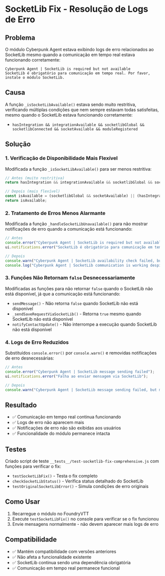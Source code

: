 # SocketLib Fix - Resolução de Logs de Erro

## Problema

O módulo Cyberpunk Agent estava exibindo logs de erro relacionados ao SocketLib mesmo quando a comunicação em tempo real estava funcionando corretamente:

```
Cyberpunk Agent | SocketLib is required but not available
SocketLib é obrigatório para comunicação em tempo real. Por favor, instale o módulo SocketLib.
```

## Causa

A função `_isSocketLibAvailable()` estava sendo muito restritiva, verificando múltiplas condições que nem sempre estavam todas satisfeitas, mesmo quando o SocketLib estava funcionando corretamente:

- `hasIntegration && integrationAvailable && socketlibGlobal && socketlibConnected && socketAvailable && moduleRegistered`

## Solução

### 1. Verificação de Disponibilidade Mais Flexível

Modificada a função `_isSocketLibAvailable()` para ser menos restritiva:

```javascript
// Antes (muito restritiva)
return hasIntegration && integrationAvailable && socketlibGlobal && socketlibConnected && socketAvailable && moduleRegistered;

// Depois (mais flexível)
const isAvailable = (socketlibGlobal && socketAvailable) || (hasIntegration && integrationAvailable);
return isAvailable;
```

### 2. Tratamento de Erros Menos Alarmante

Modificada a função `_handleSocketLibUnavailable()` para não mostrar notificações de erro quando a comunicação está funcionando:

```javascript
// Antes
console.error("Cyberpunk Agent | SocketLib is required but not available");
ui.notifications.error("SocketLib é obrigatório para comunicação em tempo real. Por favor, instale o módulo SocketLib.");

// Depois
console.warn("Cyberpunk Agent | SocketLib availability check failed, but communication may still work");
console.log("Cyberpunk Agent | SocketLib communication is working despite availability check failure");
```

### 3. Funções Não Retornam `false` Desnecessariamente

Modificadas as funções para não retornar `false` quando o SocketLib não está disponível, já que a comunicação está funcionando:

- `sendMessage()` - Não retorna `false` quando SocketLib não está disponível
- `_sendSaveRequestViaSocketLib()` - Retorna `true` mesmo quando SocketLib não está disponível
- `notifyContactUpdate()` - Não interrompe a execução quando SocketLib não está disponível

### 4. Logs de Erro Reduzidos

Substituídos `console.error()` por `console.warn()` e removidas notificações de erro desnecessárias:

```javascript
// Antes
console.error("Cyberpunk Agent | SocketLib message sending failed");
ui.notifications.error("Falha ao enviar mensagem via SocketLib");

// Depois
console.warn("Cyberpunk Agent | SocketLib message sending failed, but message was saved locally");
```

## Resultado

- ✅ Comunicação em tempo real continua funcionando
- ✅ Logs de erro não aparecem mais
- ✅ Notificações de erro não são exibidas aos usuários
- ✅ Funcionalidade do módulo permanece intacta

## Testes

Criado script de teste `__tests__/test-socketlib-fix-comprehensive.js` com funções para verificar o fix:

- `testSocketLibFix()` - Testa o fix completo
- `checkSocketLibStatus()` - Verifica status detalhado do SocketLib
- `testOriginalSocketLibError()` - Simula condições de erro originais

## Como Usar

1. Recarregue o módulo no FoundryVTT
2. Execute `testSocketLibFix()` no console para verificar se o fix funcionou
3. Envie mensagens normalmente - não devem aparecer mais logs de erro

## Compatibilidade

- ✅ Mantém compatibilidade com versões anteriores
- ✅ Não afeta a funcionalidade existente
- ✅ SocketLib continua sendo uma dependência obrigatória
- ✅ Comunicação em tempo real permanece funcional 